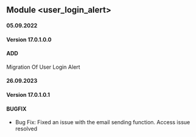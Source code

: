 ## Module <user_login_alert>

#### 05.09.2022
#### Version 17.0.1.0.0
#### ADD
Migration Of User Login Alert

#### 26.09.2023
#### Version 17.0.1.0.1
#### BUGFIX
- Bug Fix: Fixed an issue with the email sending function. Access issue resolved
